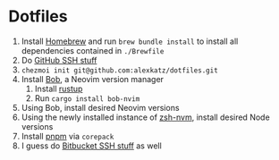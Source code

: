 # Dotfiles

1. Install [Homebrew](https://brew.sh/) and run `brew bundle install` to install all dependencies contained in `./Brewfile`
2. Do [GitHub SSH stuff](https://docs.github.com/en/authentication/connecting-to-github-with-ssh)
3. `chezmoi init git@github.com:alexkatz/dotfiles.git`
4. Install [Bob](https://github.com/MordechaiHadad/bob), a Neovim version manager
   1. Install [rustup](https://www.rust-lang.org/tools/install)
   2. Run `cargo install bob-nvim`
5. Using Bob, install desired Neovim versions
6. Using the newly installed instance of [zsh-nvm](https://github.com/lukechilds/zsh-nvm), install desired Node versions
7. Install [pnpm](https://pnpm.io/installation) via `corepack`
8. I guess do [Bitbucket SSH stuff](https://support.atlassian.com/bitbucket-cloud/docs/configure-ssh-and-two-step-verification/) as well
